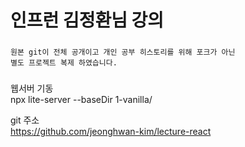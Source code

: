 # 인프런 김정환님 강의 
### 
    원본 git이 전체 공개이고 개인 공부 히스토리를 위해 포크가 아닌
    별도 프로젝트 복제 하였습니다.
###


###
웹서버 기동  \
npx lite-server --baseDir 1-vanilla/

git 주소 \
https://github.com/jeonghwan-kim/lecture-react
###